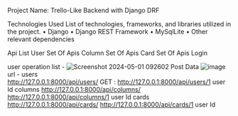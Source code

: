 Project Name: Trello-Like Backend with Django DRF

Technologies Used
List of technologies, frameworks, and libraries utilized in the project.
•	Django
•	Django REST Framework
•	MySqlLite
•	Other relevant dependencies

Api List
   User Set Of Apis
   Column Set Of Apis
   Card Set Of Apis
   Login

   user operation list -
![Screenshot 2024-05-01 092602](https://github.com/prithivirajthiru/Trello-Backend/assets/97617913/0ce367fd-9e33-453a-b624-80d652bd88b4)
Post Data
![image](https://github.com/prithivirajthiru/Trello-Backend/assets/97617913/9951f947-4d04-44f0-b6b7-bb96bc7aab49)
url - 
users  
http://127.0.0.1:8000/api/users/
GET : http://127.0.0.1:8000/api/users/1 user Id
columns
http://127.0.0.1:8000/api/columns/
http://127.0.0.1:8000/api/columns/1 user Id
cards
http://127.0.0.1:8000/api/cards/
http://127.0.0.1:8000/api/cards/1 user Id
